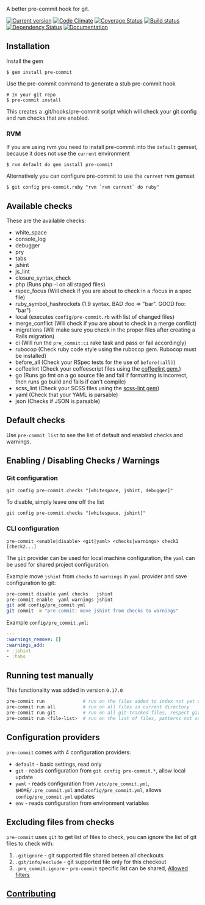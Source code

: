 A better pre-commit hook for git.

[![Current version](https://badge.fury.io/rb/pre-commit.svg)](https://rubygems.org/gems/pre-commit)
[![Code Climate](https://img.shields.io/codeclimate/github/jish/pre-commit.svg)](https://codeclimate.com/github/jish/pre-commit)
[![Coverage Status](https://img.shields.io/coveralls/jish/pre-commit/master.svg)](https://coveralls.io/r/jish/pre-commit?branch=master)
[![Build status](https://travis-ci.org/jish/pre-commit.svg?branch=master)](https://travis-ci.org/jish/pre-commit)
[![Dependency Status](https://gemnasium.com/jish/pre-commit.png)](https://gemnasium.com/jish/pre-commit)
[![Documentation](https://img.shields.io/badge/yard-docs-blue.svg)](http://rubydoc.info/gems/pre-commit/frames)

## Installation

Install the gem

    $ gem install pre-commit

Use the pre-commit command to generate a stub pre-commit hook

    # In your git repo
    $ pre-commit install

This creates a .git/hooks/pre-commit script which will check your git config and run checks that are enabled.

### RVM

If you are using rvm you need to install pre-commit into the ```default``` gemset, because it does not use the ```current``` environment

    $ rvm default do gem install pre-commit

Alternatively you can configure pre-commit to use the ```current``` rvm gemset

    $ git config pre-commit.ruby "rvm `rvm current` do ruby"

## Available checks

These are the available checks:

* white_space
* console_log
* debugger
* pry
* tabs
* jshint
* js_lint
* closure\_syntax\_check
* php (Runs php -l on all staged files)
* rspec_focus (Will check if you are about to check in a :focus in a spec file)
* ruby_symbol_hashrockets (1.9 syntax. BAD :foo => "bar". GOOD foo: "bar")
* local (executes `config/pre-commit.rb` with list of changed files)
* merge_conflict (Will check if you are about to check in a merge conflict)
* migrations (Will make sure you check in the proper files after creating a Rails migration)
* ci (Will run the `pre_commit:ci` rake task and pass or fail accordingly)
* rubocop (Check ruby code style using the rubocop gem. Rubocop must be installed)
* before_all (Check your RSpec tests for the use of `before(:all)`)
* coffeelint (Check your coffeescript files using the [coffeelint gem.](https://github.com/clutchski/coffeelint))
* go (Runs go fmt on a go source file and fail if formatting is incorrect, then runs go build and fails if can't compile)
* scss_lint (Check your SCSS files using the [scss-lint gem](https://github.com/causes/scss-lint))
* yaml (Check that your YAML is parsable)
* json (Checks if JSON is parsable)

## Default checks

Use `pre-commit list` to see the list of default and enabled checks and warnings.

## Enabling / Disabling Checks / Warnings

### Git configuration

    git config pre-commit.checks "[whitespace, jshint, debugger]"

To disable, simply leave one off the list

    git config pre-commit.checks "[whitespace, jshint]"

### CLI configuration

```ssh
pre-commit <enable|disable> <git|yaml> <checks|warnings> check1 [check2...]
```

The `git` provider can be used for local machine configuration, the `yaml` can be used for shared
project configuration.

Example move `jshint` from `checks` to `warnings` in `yaml` provider and save configuration to git:
```bash
pre-commit disable yaml checks   jshint
pre-commit enable  yaml warnings jshint
git add config/pre_commit.yml
git commit -m "pre-commit: move jshint from checks to warnings"
```

Example `config/pre_commit.yml`:
```yaml
---
:warnings_remove: []
:warnings_add:
- :jshint
- :tabs
```

## Running test manually

This functionality was added in version `0.17.0`

```bash
pre-commit run              # run on the files added to index not yet commited
pre-commit run all          # run on all files in current directory
pre-commit run git          # run on all git-tracked files, respect gitignore (added in 0.19.0)
pre-commit run <file-list>  # run on the list of files, patterns not supported
```

## Configuration providers

`pre-commit` comes with 4 configuration providers:

- `default` - basic settings, read only
- `git` - reads configuration from `git config pre-commit.*`, allow local update
- `yaml` - reads configuration from `/etc/pre_commit.yml`, `$HOME/.pre_commit.yml` and `config/pre_commit.yml`, allows `config/pre_commit.yml` updates
- `env` - reads configuration from environment variables

## Excluding files from checks

`pre-commit` uses `git` to get list of files to check, you can ignore
the list of git files to check with:

1. `.gitignore` - git supported file shared beteen all checkouts
2. `.git/info/exclude` - git supported file only for this checkout
3. `.pre_commit.ignore` - `pre-commit` specific list can be shared,
    [Allowed filters](http://www.ruby-doc.org/core-2.1.3/File.html#method-c-fnmatch)

## [Contributing](CONTRIBUTING.md)
